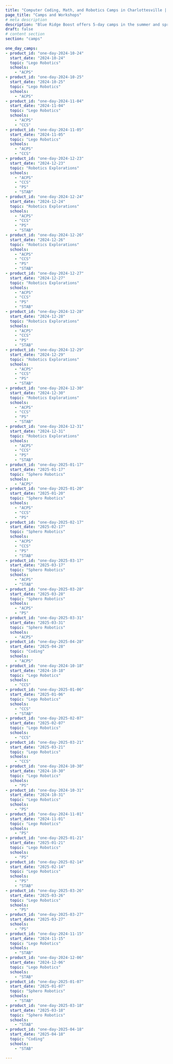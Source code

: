 ```yaml
---
title: "Computer Coding, Math, and Robotics Camps in Charlottesville | Blue Ridge Boost"
page_title: "Camps and Workshops"
# meta description
description: "Blue Ridge Boost offers 5-day camps in the summer and spring, and 1-day camps in the days off school and winter break. Sign up to learn robotics, coding, and math!"
draft: false
# content section
section: "camps"
  
one_day_camps: 
- product_id: "one-day-2024-10-24"
  start_date: "2024-10-24"
  topic: "Lego Robotics"
  schools: 
    - "ACPS"
- product_id: "one-day-2024-10-25"
  start_date: "2024-10-25"
  topic: "Lego Robotics"
  schools: 
    - "ACPS"
- product_id: "one-day-2024-11-04"
  start_date: "2024-11-04"
  topic: "Lego Robotics"
  schools: 
    - "ACPS"
    - "CCS"
- product_id: "one-day-2024-11-05"
  start_date: "2024-11-05"
  topic: "Lego Robotics"
  schools: 
    - "ACPS"
    - "CCS"
- product_id: "one-day-2024-12-23"
  start_date: "2024-12-23"
  topic: "Robotics Explorations"
  schools: 
    - "ACPS"
    - "CCS"
    - "PS"
    - "STAB"
- product_id: "one-day-2024-12-24"
  start_date: "2024-12-24"
  topic: "Robotics Explorations"
  schools: 
    - "ACPS"
    - "CCS"
    - "PS"
    - "STAB"
- product_id: "one-day-2024-12-26"
  start_date: "2024-12-26"
  topic: "Robotics Explorations"
  schools: 
    - "ACPS"
    - "CCS"
    - "PS"
    - "STAB"
- product_id: "one-day-2024-12-27"
  start_date: "2024-12-27"
  topic: "Robotics Explorations"
  schools: 
    - "ACPS"
    - "CCS"
    - "PS"
    - "STAB"
- product_id: "one-day-2024-12-28"
  start_date: "2024-12-28"
  topic: "Robotics Explorations"
  schools: 
    - "ACPS"
    - "CCS"
    - "PS"
    - "STAB"
- product_id: "one-day-2024-12-29"
  start_date: "2024-12-29"
  topic: "Robotics Explorations"
  schools: 
    - "ACPS"
    - "CCS"
    - "PS"
    - "STAB"
- product_id: "one-day-2024-12-30"
  start_date: "2024-12-30"
  topic: "Robotics Explorations"
  schools: 
    - "ACPS"
    - "CCS"
    - "PS"
    - "STAB"
- product_id: "one-day-2024-12-31"
  start_date: "2024-12-31"
  topic: "Robotics Explorations"
  schools: 
    - "ACPS"
    - "CCS"
    - "PS"
    - "STAB"
- product_id: "one-day-2025-01-17"
  start_date: "2025-01-17"
  topic: "Sphero Robotics"
  schools: 
    - "ACPS"
- product_id: "one-day-2025-01-20"
  start_date: "2025-01-20"
  topic: "Sphero Robotics"
  schools: 
    - "ACPS"
    - "CCS"
    - "PS"
- product_id: "one-day-2025-02-17"
  start_date: "2025-02-17"
  topic: "Sphero Robotics"
  schools: 
    - "ACPS"
    - "CCS"
    - "PS"
    - "STAB"
- product_id: "one-day-2025-03-17"
  start_date: "2025-03-17"
  topic: "Sphero Robotics"
  schools: 
    - "ACPS"
    - "STAB"
- product_id: "one-day-2025-03-28"
  start_date: "2025-03-28"
  topic: "Sphero Robotics"
  schools: 
    - "ACPS"
    - "PS"
- product_id: "one-day-2025-03-31"
  start_date: "2025-03-31"
  topic: "Sphero Robotics"
  schools: 
    - "ACPS"
- product_id: "one-day-2025-04-28"
  start_date: "2025-04-28"
  topic: "Coding"
  schools: 
    - "ACPS"
- product_id: "one-day-2024-10-18"
  start_date: "2024-10-18"
  topic: "Lego Robotics"
  schools: 
    - "CCS"
- product_id: "one-day-2025-01-06"
  start_date: "2025-01-06"
  topic: "Lego Robotics"
  schools: 
    - "CCS"
    - "STAB"
- product_id: "one-day-2025-02-07"
  start_date: "2025-02-07"
  topic: "Lego Robotics"
  schools: 
    - "CCS"
- product_id: "one-day-2025-03-21"
  start_date: "2025-03-21"
  topic: "Lego Robotics"
  schools: 
    - "CCS"
- product_id: "one-day-2024-10-30"
  start_date: "2024-10-30"
  topic: "Lego Robotics"
  schools: 
    - "PS"
- product_id: "one-day-2024-10-31"
  start_date: "2024-10-31"
  topic: "Lego Robotics"
  schools: 
    - "PS"
- product_id: "one-day-2024-11-01"
  start_date: "2024-11-01"
  topic: "Lego Robotics"
  schools: 
    - "PS"
- product_id: "one-day-2025-01-21"
  start_date: "2025-01-21"
  topic: "Lego Robotics"
  schools: 
    - "PS"
- product_id: "one-day-2025-02-14"
  start_date: "2025-02-14"
  topic: "Lego Robotics"
  schools: 
    - "PS"
    - "STAB"
- product_id: "one-day-2025-03-26"
  start_date: "2025-03-26"
  topic: "Lego Robotics"
  schools: 
    - "PS"
- product_id: "one-day-2025-03-27"
  start_date: "2025-03-27"
  schools: 
    - "PS"
- product_id: "one-day-2024-11-15"
  start_date: "2024-11-15"
  topic: "Lego Robotics"
  schools: 
    - "STAB"
- product_id: "one-day-2024-12-06"
  start_date: "2024-12-06"
  topic: "Lego Robotics"
  schools: 
    - "STAB"
- product_id: "one-day-2025-01-07"
  start_date: "2025-01-07"
  topic: "Sphero Robotics"
  schools: 
    - "STAB"
- product_id: "one-day-2025-03-18"
  start_date: "2025-03-18"
  topic: "Sphero Robotics"
  schools: 
    - "STAB"
- product_id: "one-day-2025-04-18"
  start_date: "2025-04-18"
  topic: "Coding"
  schools: 
    - "STAB"

---
```


